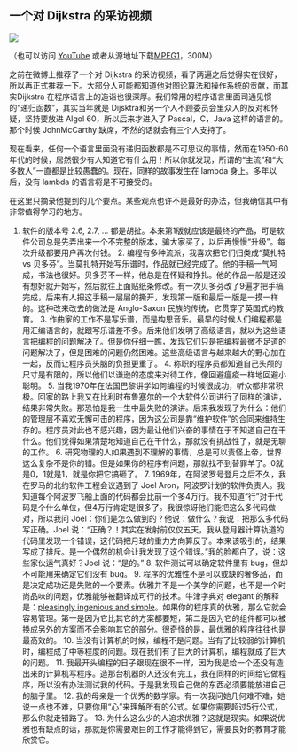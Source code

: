 

## 一个对 Dijkstra 的采访视频

![](http://www.yinwang.org/images/dijkstra-interview.png)

（也可以访问 [YouTube](http://www.youtube.com/watch?v=RCCigccBzIU) 或者从源地址下载[MPEG1](http://www.cs.utexas.edu/users/EWD/video-audio/NoorderlichtVideo.html)，300M）

之前在微博上推荐了一个对 Dijkstra 的采访视频，看了两遍之后觉得实在很好，所以再正式推荐一下。大部分人可能都知道他对图论算法和操作系统的贡献，而其实Dijkstra 在程序语言上的造诣也很深厚。我们常用的程序语言里面司通见惯的“递归函数”，其实当年就是 Dijsktra和另一个人不顾委员会里众人的反对和怀疑，坚持要放进 Algol 60，所以后来才进入了 Pascal，C，Java 这样的语言的。那个时候 JohnMcCarthy 缺席，不然的话就会有三个人支持了。

现在看来，任何一个语言里面没有递归函数都是不可思议的事情，然而在1950-60年代的时候，居然很少有人知道它有什么用！所以你就发现，所谓的“主流”和“大多数人”一直都是比较愚蠢的。现在，同样的故事发生在 lambda 身上。多年以后，没有 lambda 的语言将是不可接受的。

在这里只摘录他提到的几个要点。某些观点也许不是最好的办法，但我确信其中有非常值得学习的地方。

  1. 软件的版本号 2.6, 2.7, ... 都是胡扯。本来第1版就应该是最终的产品，可是软件公司总是先弄出来一个不完整的版本，骗大家买了，以后再慢慢“升级”。每次升级都要用户再次付钱。  2. 编程有多种流派，我喜欢把它们归类成“莫扎特 vs 贝多芬”。当莫扎特开始写乐谱时，作品就已经完成了。他的手稿一气呵成，书法也很好。贝多芬不一样，他总是在怀疑和挣扎。他的作品一般是还没有想好就开始写，然后就往上面贴纸条修改。有一次贝多芬改了9遍才把手稿完成，后来有人把这手稿一层层的撕开，发现第一版和最后一版是一摸一样的。这种改来改去的做法是 Anglo-Saxon 民族的传统，它贯穿了英国式的教育。  3. 作曲家的工作不是写乐谱，而是构思音乐。最早的时候人们编程都是用汇编语言的，就跟写乐谱差不多。后来他们发明了高级语言，就以为这些语言把编程的问题解决了。但是你仔细一瞧，发现它们只是把编程最微不足道的问题解决了，但是困难的问题仍然困难。这些高级语言与越来越大的野心加在一起，反而让程序员头脑的负担更重了。  4. 称职的程序员都知道自己头颅的尺寸是有限的，所以他们以谦逊的态度来对待工作，像回避瘟疫一样地回避小聪明。  5. 当我1970年在法国巴黎讲学如何编程的时候很成功，听众都非常积极。回家的路上我又在比利时布鲁塞尔的一个大软件公司进行了同样的演讲，结果非常失败。那恐怕是我一生中最失败的演讲。后来我发现了为什么：他们的管理层不喜欢无懈可击的程序，因为这公司是靠“维护软件”的合同来维持生存的。程序员对此也不感兴趣，因为最让他们兴奋的事情在于不知道自己在干什么。他们觉得如果清楚地知道自己在干什么，那就没有挑战性了，就是无聊的工作。  6. 研究物理的人如果遇到不理解的事情，总是可以责怪上帝，世界这么复杂不是你的错。但是如果你的程序有问题，那就找不到替罪羊了。0就是0，1就是1，就是你把它搞砸了。  7. 1969年，在阿波罗号登月之后不久，我在罗马的北约软件工程会议遇到了 Joel Aron，阿波罗计划的软件负责人。我知道每个阿波罗飞船上面的代码都会比前一个多4万行。我不知道“行”对于代码是个什么单位，但4万行肯定是很多了。我很惊讶他们能把这么多代码做对，所以我问 Joel：你们是怎么做到的？他说：做什么？我说：把那么多代码写正确。Joel 说：“正确？！其实在发射前仅仅五天，我从登月器计算轨道的代码里发现一个错误，这代码把月球的重力方向算反了。本来该吸引的，结果写成了排斥。是一个偶然的机会让我发现了这个错误。”我的脸都白了，说：这些家伙运气真好？Joel 说：“是的。”  8. 软件测试可以确定软件里有 bug，但却不可能用来确定它们没有 bug。  9. 程序的优雅性不是可以或缺的奢侈品，而是决定成功还是失败的一个要素。优雅并不是一个美学的问题，也不是一个时尚品味的问题，优雅能够被翻译成可行的技术。牛津字典对 elegant 的解释是：[pleasingly ingenious and simple](http://www.oxforddictionaries.com/us/definition/american_english/elegant?q=elegant)。如果你的程序真的优雅，那么它就会容易管理。第一是因为它比其它的方案都要短，第二是因为它的组件都可以被换成另外的方案而不会影响其它的部分。很奇怪的是，最优雅的程序往往也是最高效的。  10. 当没有计算机的时候，编程不是问题。当有了比较弱的计算机时，编程成了中等程度的问题。现在我们有了巨大的计算机，编程就成了巨大的问题。  11. 我最开头编程的日子跟现在很不一样，因为我是给一个还没有造出来的计算机写程序。造那台机器的人还没有完工，我在同样的时间给它做程序，所以没有办法测试我的代码。于是我发现自己做的东西必须要能放进自己的脑子里。  12. 我的母亲是一个优秀的数学家。有一次我问她几何难不难，她说一点也不难，只要你用“心”来理解所有的公式。如果你需要超过5行公式，那么你就走错路了。  13. 为什么这么少的人追求优雅？这就是现实。如果说优雅也有缺点的话，那就是你需要艰巨的工作才能得到它，需要良好的教育才能欣赏它。

